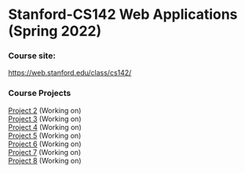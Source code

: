# Stanford-CS142 Web Applications (Spring 2022)

### Course site: 
https://web.stanford.edu/class/cs142/

### Course Projects
 [Project 2](https://github.com/a2677331/Stanford-CS142/tree/main/project2) (Working on)  <br/>
 [Project 3](https://github.com/a2677331/Stanford-CS142/tree/main/project3) (Working on) <br/>
 [Project 4](https://github.com/a2677331/Stanford-CS142/tree/main/project4) (Working on)  <br/>
 [Project 5](https://github.com/a2677331/Stanford-CS142/tree/main/project5react) (Working on)  <br/>
 [Project 6](https://github.com/a2677331/Stanford-CS142/tree/main/project6react) (Working on)  <br/>
 [Project 7](https://github.com/a2677331/Stanford-CS142/tree/main/project7ExtraCredits) (Working on)  <br/>
[Project 8](https://github.com/a2677331/Stanford-CS142/tree/main/project8) (Working on) 

